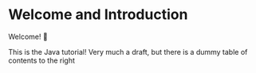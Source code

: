 # <i class="fas fa-hand-sparkles fa-fw"></i> Welcome and Introduction

Welcome! 🎉

This is the Java tutorial! Very much a draft, but there is a dummy table of contents to the right